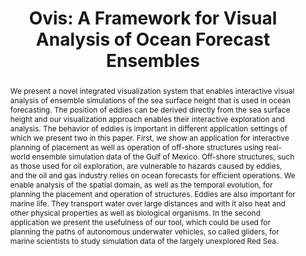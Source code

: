 ---
layout: publication
title: "Ovis: A Framework for Visual Analysis of Ocean Forecast Ensembles"
key: 2014_tvcg
type: article
shortname: 
image:
image_large:

authors:
- hollt
- Ahmed Magby
- Peng Zhan
- Guoning Chen
- Ganesh Gopalakrishnan
- hoteit
- Charles D. Hansen
- hadwiger

journal: IEEE Transactions on Visualization and Computer Graphics
jourunal-short: TVCG
page_start: 1114
page_end: 1126
volume: 20
issue: 8
year: 2014
award: 

doi: 10.1109/TVCG.2014.2307892
pdf: 2014_tvcg.pdf
poster:
video:

code:

supplements:
  - name: Video
    abslink: https://vimeo.com/86024016
    icon: video

abstract: "We present a novel integrated visualization system that enables interactive visual analysis of ensemble simulations of the sea surface height that is used in ocean forecasting. The position of eddies can be derived directly from the sea surface height and our visualization approach enables their interactive exploration and analysis.
The behavior of eddies is important in different application settings of which we present two in this paper. First, we show an application for interactive planning of placement as well as operation of off-shore structures using real-world ensemble simulation data of the Gulf of Mexico. Off-shore structures, such as those used for oil exploration, are vulnerable to hazards caused by eddies, and the oil and gas industry relies on ocean forecasts for efficient operations. We enable analysis of the spatial domain, as well as the temporal evolution, for planning the placement and operation of structures. 
Eddies are also important for marine life. They transport water over large distances and with it also heat and other physical properties as well as biological organisms. In the second application we present the usefulness of our tool, which could be used for planning the paths of autonomous underwater vehicles, so called gliders, for marine scientists to study simulation data of the largely unexplored Red Sea."

---